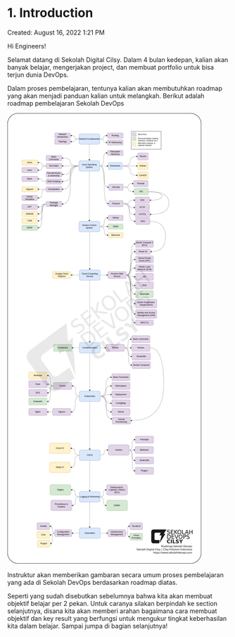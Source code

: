 # 1. Introduction

Created: August 16, 2022 1:21 PM

Hi Engineers!

Selamat datang di Sekolah Digital Cilsy. Dalam 4 bulan kedepan, kalian akan banyak belajar, mengerjakan project, dan membuat portfolio untuk bisa terjun dunia DevOps.

Dalam proses pembelajaran, tentunya kalian akan membutuhkan roadmap yang akan menjadi panduan kalian untuk melangkah. Berikut adalah roadmap pembelajaran Sekolah DevOps

![Roadmap Sekolah Devops.png](1%20Introduction/Roadmap_Sekolah_Devops.png)

Instruktur akan memberikan gambaran secara umum proses pembelajaran yang ada di Sekolah DevOps berdasarkan roadmap diatas.

Seperti yang sudah disebutkan sebelumnya bahwa kita akan membuat objektif belajar per 2 pekan. Untuk caranya silakan berpindah ke section selanjutnya, disana kita akan memberi arahan bagaimana cara membuat objektif dan key result yang berfungsi untuk mengukur tingkat keberhasilan kita dalam belajar. Sampai jumpa di bagian selanjutnya!